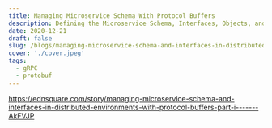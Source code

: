 ```yaml
---
title: Managing Microservice Schema With Protocol Buffers
description: Defining the Microservice Schema, Interfaces, Objects, and strategies that can be used to manage Microservice API Interfaces.
date: 2020-12-21
draft: false
slug: /blogs/managing-microservice-schema-and-interfaces-in-distributed-environments-with-protocol-buffers
cover: './cover.jpeg'
tags:
  - gRPC
  - protobuf
---
```


https://ednsquare.com/story/managing-microservice-schema-and-interfaces-in-distributed-environments-with-protocol-buffers-part-i-------AkFVJP
